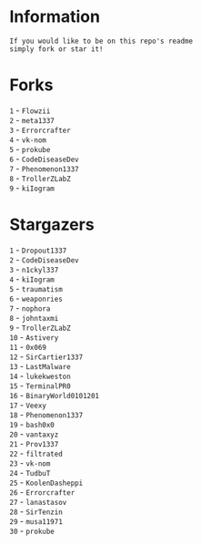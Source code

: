 # Information
`If you would like to be on this repo's readme`</br>`simply fork or star it!`</br>
# Forks
`1` - `Flowzii`</br>`2` - `meta1337`</br>`3` - `Errorcrafter`</br>`4` - `vk-nom`</br>`5` - `prokube`</br>`6` - `CodeDiseaseDev`</br>`7` - `Phenomenon1337`</br>`8` - `TrollerZLabZ`</br>`9` - `kiIogram`</br>
# Stargazers
`1` - `Dropout1337`</br>`2` - `CodeDiseaseDev`</br>`3` - `n1ckyl337`</br>`4` - `kiIogram`</br>`5` - `traumatism`</br>`6` - `weaponries`</br>`7` - `nophora`</br>`8` - `johntaxmi`</br>`9` - `TrollerZLabZ`</br>`10` - `Astivery`</br>`11` - `0x069`</br>`12` - `SirCartier1337`</br>`13` - `LastMalware`</br>`14` - `lukekweston`</br>`15` - `TerminalPR0`</br>`16` - `BinaryWorld0101201`</br>`17` - `Veexy`</br>`18` - `Phenomenon1337`</br>`19` - `bash0x0`</br>`20` - `vantaxyz`</br>`21` - `Prov1337`</br>`22` - `filtrated`</br>`23` - `vk-nom`</br>`24` - `TudbuT`</br>`25` - `KoolenDasheppi`</br>`26` - `Errorcrafter`</br>`27` - `lanastasov`</br>`28` - `SirTenzin`</br>`29` - `musa11971`</br>`30` - `prokube`</br>